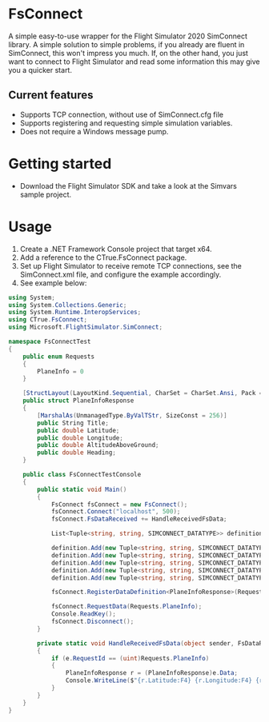 # FsConnect
A simple easy-to-use wrapper for the Flight Simulator 2020 SimConnect library. A simple solution to simple problems, if you already are fluent in SimConnect, this won't impress you much.
If, on the other hand, you just want to connect to Flight Simulator and read some information this may give you a quicker start.

## Current features
* Supports TCP connection, without use of SimConnect.cfg file
* Supports registering and requesting simple simulation variables.
* Does not require a Windows message pump.

# Getting started
* Download the Flight Simulator SDK and take a look at the Simvars sample project.

# Usage

1) Create a .NET Framework Console project that target x64.
2) Add a reference to the CTrue.FsConnect package.
3) Set up Flight Simulator to receive remote TCP connections, see the SimConnect.xml file, and configure the example accordingly.
4) See example below:

```csharp
using System;
using System.Collections.Generic;
using System.Runtime.InteropServices;
using CTrue.FsConnect;
using Microsoft.FlightSimulator.SimConnect;

namespace FsConnectTest
{
    public enum Requests
    {
        PlaneInfo = 0
    }

    [StructLayout(LayoutKind.Sequential, CharSet = CharSet.Ansi, Pack = 1)]
    public struct PlaneInfoResponse
    {
        [MarshalAs(UnmanagedType.ByValTStr, SizeConst = 256)]
        public String Title;
        public double Latitude;
        public double Longitude;
        public double AltitudeAboveGround;
        public double Heading;
    }

    public class FsConnectTestConsole
    {
        public static void Main()
        {
            FsConnect fsConnect = new FsConnect();
            fsConnect.Connect("localhost", 500);
            fsConnect.FsDataReceived += HandleReceivedFsData;

            List<Tuple<string, string, SIMCONNECT_DATATYPE>> definition = new List<Tuple<string, string, SIMCONNECT_DATATYPE>>();

            definition.Add(new Tuple<string, string, SIMCONNECT_DATATYPE>("Title", null, SIMCONNECT_DATATYPE.STRING256));
            definition.Add(new Tuple<string, string, SIMCONNECT_DATATYPE>("Plane Latitude", "degrees", SIMCONNECT_DATATYPE.FLOAT64));
            definition.Add(new Tuple<string, string, SIMCONNECT_DATATYPE>("Plane Longitude", "degrees", SIMCONNECT_DATATYPE.FLOAT64));
            definition.Add(new Tuple<string, string, SIMCONNECT_DATATYPE>("Plane Alt Above Ground", "feet", SIMCONNECT_DATATYPE.FLOAT64));
            definition.Add(new Tuple<string, string, SIMCONNECT_DATATYPE>("Plane Heading Degrees Gyro", "degrees", SIMCONNECT_DATATYPE.FLOAT64));

            fsConnect.RegisterDataDefinition<PlaneInfoResponse>(Requests.PlaneInfo, definition);

            fsConnect.RequestData(Requests.PlaneInfo);
            Console.ReadKey();
            fsConnect.Disconnect();
        }

        private static void HandleReceivedFsData(object sender, FsDataReceivedEventArgs e)
        {
            if (e.RequestId == (uint)Requests.PlaneInfo)
            {
                PlaneInfoResponse r = (PlaneInfoResponse)e.Data;
                Console.WriteLine($"{r.Latitude:F4} {r.Longitude:F4} {r.AltitudeAboveGround:F1} {r.Heading}");
            }
        }
    }
}
```